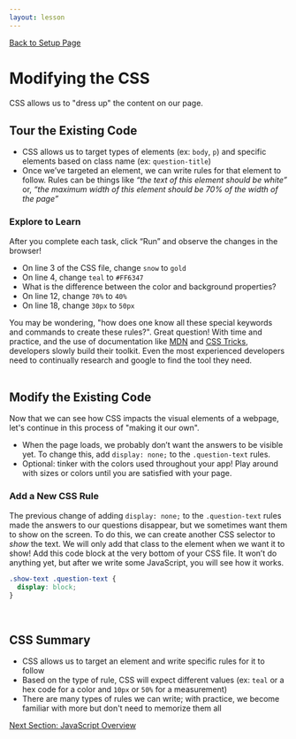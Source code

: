 ```yaml
---
layout: lesson
---
```


<a href="../">Back to Setup Page</a>

# Modifying the CSS

CSS allows us to "dress up" the content on our page.

## Tour the Existing Code

- CSS allows us to target types of elements (ex: `body`, `p`) and specific elements based on class name (ex: `question-title`)
- Once we’ve targeted an element, we can write rules for that element to follow. Rules can be things like _“the text of this element should be white”_ or, _“the maximum width of this element should be 70% of the width of the page”_

### Explore to Learn

After you complete each task, click “Run” and observe the changes in the browser!
- On line 3 of the CSS file, change `snow` to `gold`
- On line 4, change `teal` to `#FF6347`
- What is the difference between the color and background properties?
- On line 12, change `70%` to `40%`
- On line 18, change `30px` to `50px`

You may be wondering, "how does one know all these special keywords and commands to create these rules?". Great question! With time and practice, and the use of documentation like [MDN](https://developer.mozilla.org/en-US/docs/Web/CSS) and [CSS Tricks](https://css-tricks.com/), developers slowly build their toolkit. Even the most experienced developers need to continually research and google to find the tool they need.
<br>
<br>

<div class="try-it-new">
  <h2>Modify the Existing Code</h2>
  <p>Now that we can see how CSS impacts the visual elements of a webpage, let's continue in this process of "making it our own".</p>
  <ul>
  <li>When the page loads, we probably don’t want the answers to be visible yet. To change this, add <code>display: none;</code> to the <code>.question-text</code> rules.</li>
  <li>Optional: tinker with the colors used throughout your app! Play around with sizes or colors until you are satisfied with your page.</li>
  </ul>
</div>

### Add a New CSS Rule

The previous change of adding <code>display: none;</code> to the <code>.question-text</code> rules made the answers to our questions disappear, but we sometimes want them to show on the screen. To do this, we can create another CSS selector to <em>show</em> the text. We will only add that class to the element when we want it to show! Add this code block at the very bottom of your CSS file. It won’t do anything yet, but after we write some JavaScript, you will see how it works.

```css
.show-text .question-text {
  display: block;
}
```
<br>

## CSS Summary

- CSS allows us to target an element and write specific rules for it to follow
- Based on the type of rule, CSS will expect different values (ex: `teal` or a hex code for a color and `10px` or `50%` for a measurement)
- There are many types of rules we can write; with practice, we become familiar with more but don't need to memorize them all

<a href="../js-1">Next Section: JavaScript Overview</a>

